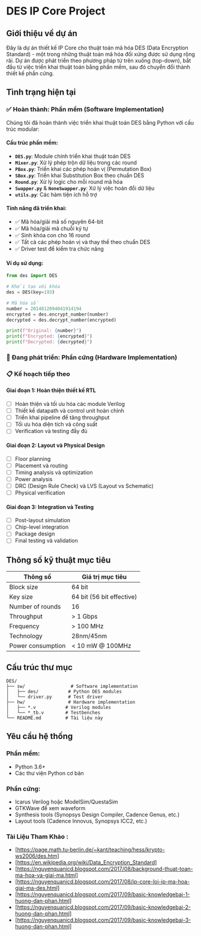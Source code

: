 # DES IP Core Project

## Giới thiệu về dự án

Đây là dự án thiết kế IP Core cho thuật toán mã hóa DES (Data Encryption Standard) - một trong những thuật toán mã hóa đối xứng được sử dụng rộng rãi. Dự án được phát triển theo phương pháp từ trên xuống (top-down), bắt đầu từ việc triển khai thuật toán bằng phần mềm, sau đó chuyển đổi thành thiết kế phần cứng.

## Tình trạng hiện tại

### ✅ Hoàn thành: Phần mềm (Software Implementation)

Chúng tôi đã hoàn thành việc triển khai thuật toán DES bằng Python với cấu trúc modular:

#### Cấu trúc phần mềm:
- **`DES.py`**: Module chính triển khai thuật toán DES
- **`Mixer.py`**: Xử lý phép trộn dữ liệu trong các round
- **`PBox.py`**: Triển khai các phép hoán vị (Permutation Box)
- **`SBox.py`**: Triển khai Substitution Box theo chuẩn DES
- **`Round.py`**: Xử lý logic cho mỗi round mã hóa
- **`Swapper.py`** & **`NoneSwapper.py`**: Xử lý việc hoán đổi dữ liệu
- **`utils.py`**: Các hàm tiện ích hỗ trợ

#### Tính năng đã triển khai:
- ✅ Mã hóa/giải mã số nguyên 64-bit
- ✅ Mã hóa/giải mã chuỗi ký tự
- ✅ Sinh khóa con cho 16 round
- ✅ Tất cả các phép hoán vị và thay thế theo chuẩn DES
- ✅ Driver test để kiểm tra chức năng

#### Ví dụ sử dụng:
```python
from des import DES

# Khởi tạo với khóa
des = DES(key=193)

# Mã hóa số
number = 2014812094041914194
encrypted = des.encrypt_number(number)
decrypted = des.decrypt_number(encrypted)

print(f"Original: {number}")
print(f"Encrypted: {encrypted}")
print(f"Decrypted: {decrypted}")
```

### 🚧 Đang phát triển: Phần cứng (Hardware Implementation)
### 📋 Kế hoạch tiếp theo

#### Giai đoạn 1: Hoàn thiện thiết kế RTL
- [ ] Hoàn thiện và tối ưu hóa các module Verilog
- [ ] Thiết kế datapath và control unit hoàn chỉnh
- [ ] Triển khai pipeline để tăng throughput
- [ ] Tối ưu hóa diện tích và công suất
- [ ] Verification và testing đầy đủ

#### Giai đoạn 2: Layout và Physical Design
- [ ] Floor planning
- [ ] Placement và routing
- [ ] Timing analysis và optimization
- [ ] Power analysis
- [ ] DRC (Design Rule Check) và LVS (Layout vs Schematic)
- [ ] Physical verification

#### Giai đoạn 3: Integration và Testing
- [ ] Post-layout simulation
- [ ] Chip-level integration
- [ ] Package design
- [ ] Final testing và validation

## Thông số kỹ thuật mục tiêu

| Thông số | Giá trị mục tiêu |
|----------|------------------|
| Block size | 64 bit |
| Key size | 64 bit (56 bit effective) |
| Number of rounds | 16 |
| Throughput | > 1 Gbps |
| Frequency | > 100 MHz |
| Technology | 28nm/45nm |
| Power consumption | < 10 mW @ 100MHz |

## Cấu trúc thư mục

```
DES/
├── sw/                 # Software implementation
│   ├── des/           # Python DES modules
│   └── driver.py      # Test driver
├── hw/                # Hardware implementation
│   ├── *.v           # Verilog modules
│   └── *_tb.v        # Testbenches
└── README.md         # Tài liệu này
```

## Yêu cầu hệ thống

### Phần mềm:
- Python 3.6+
- Các thư viện Python cơ bản

### Phần cứng:
- Icarus Verilog hoặc ModelSim/QuestaSim
- GTKWave để xem waveform
- Synthesis tools (Synopsys Design Compiler, Cadence Genus, etc.)
- Layout tools (Cadence Innovus, Synopsys ICC2, etc.)

### Tài Liệu Tham Khảo : 
- [https://page.math.tu-berlin.de/~kant/teaching/hess/krypto-ws2006/des.htm]
- [https://en.wikipedia.org/wiki/Data_Encryption_Standard]
- [https://nguyenquanicd.blogspot.com/2017/08/background-thuat-toan-ma-hoa-va-giai-ma.html]
- [https://nguyenquanicd.blogspot.com/2017/08/ip-core-loi-ip-ma-hoa-giai-ma-des.html]
- [https://nguyenquanicd.blogspot.com/2017/09/basic-knowledgebai-1-huong-dan-phan.html]
- [https://nguyenquanicd.blogspot.com/2017/09/basic-knowledgebai-2-huong-dan-phan.html]
- [https://nguyenquanicd.blogspot.com/2017/09/basic-knowledgebai-3-huong-dan-phan.html]
